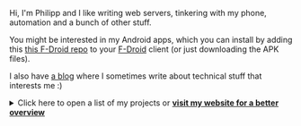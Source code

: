 Hi, I'm Philipp and I like writing web servers, tinkering with my phone, automation and a bunch of other stuff.

You might be interested in my Android apps, which you can install by adding this [this F-Droid repo](https://github.com/xarantolus/fdroid) to your [F-Droid](https://f-droid.org/) client (or just downloading the APK files).

I also have [a blog](https://blog.010.one) where I sometimes write about technical stuff that interests me :)

<details>
  <summary>Click here to open a list of my projects or <a href="https://010.one/"><b>visit my website for a better overview</b></a></summary>

{{ range .Categories }}
#### {{.Name}}{{with .Description}}
{{.}}{{end}}
{{range .Repos}}
- {{with . | repo}}[{{.Name}}]({{.Link}}{{with .Title}} "{{.}}"{{end}}): {{.Desc | transform}}{{end}}{{end}}
{{end}}

So you've reached the end of this overview, but maybe you want to visit <a href="https://010.one/"><b>the web site</b></a> now?
 
</details>
